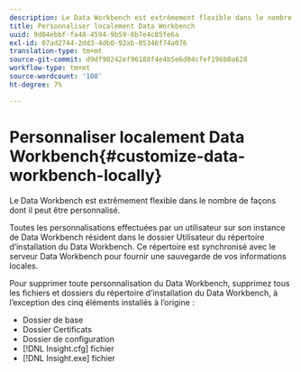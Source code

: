 ```yaml
---
description: Le Data Workbench est extrêmement flexible dans le nombre de façons dont il peut être personnalisé.
title: Personnaliser localement Data Workbench
uuid: 9d04ebbf-fa48-4594-9b59-8b7e4c85fe6a
exl-id: 07ad2744-2dd3-4db0-92ab-05346f74a076
translation-type: tm+mt
source-git-commit: d9df90242ef96188f4e4b5e6d04cfef196b0a628
workflow-type: tm+mt
source-wordcount: '108'
ht-degree: 7%

---
```


# Personnaliser localement Data Workbench{#customize-data-workbench-locally}

Le Data Workbench est extrêmement flexible dans le nombre de façons dont il peut être personnalisé.

Toutes les personnalisations effectuées par un utilisateur sur son instance de Data Workbench résident dans le dossier Utilisateur du répertoire d’installation du Data Workbench. Ce répertoire est synchronisé avec le serveur Data Workbench pour fournir une sauvegarde de vos informations locales.

Pour supprimer toute personnalisation du Data Workbench, supprimez tous les fichiers et dossiers du répertoire d’installation du Data Workbench, à l’exception des cinq éléments installés à l’origine :

* Dossier de base
* Dossier Certificats
* Dossier de configuration
* [!DNL Insight.cfg] fichier
* [!DNL Insight.exe] fichier
